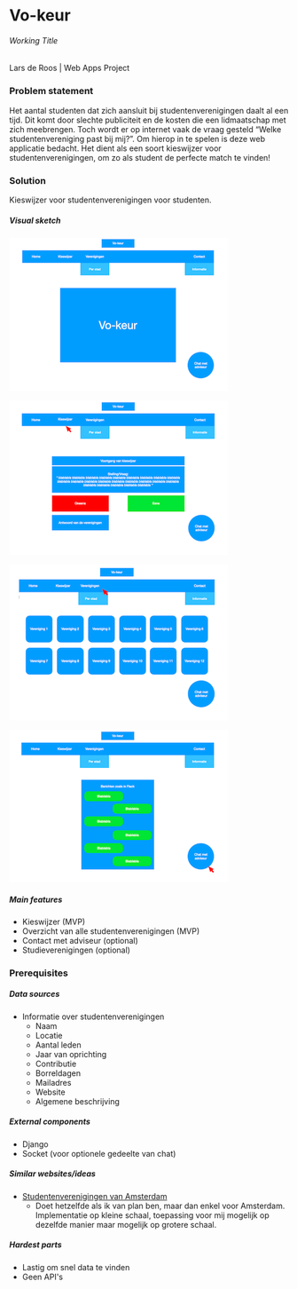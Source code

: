 # Vo-keur 
###### Working Title

Lars de Roos | Web Apps Project

### Problem statement
Het aantal studenten dat zich aansluit bij studentenverenigingen daalt al een tijd. Dit komt door slechte publiciteit en de kosten die een lidmaatschap met zich meebrengen. Toch wordt er op internet vaak de vraag gesteld “Welke studentenvereniging past bij mij?”. Om hierop in te spelen is deze web applicatie bedacht. Het dient als een soort kieswijzer voor studentenverenigingen, om zo als student de perfecte match te vinden! 

### Solution
Kieswijzer voor studentenverenigingen voor studenten.

##### Visual sketch
![](doc/af1.png)

![](doc/af2.png)

![](doc/af3.png)

![](doc/af4.png)


##### Main features
- Kieswijzer (MVP)
- Overzicht van alle studentenverenigingen (MVP)
- Contact met adviseur (optional)
- Studieverenigingen (optional)

### Prerequisites

##### Data sources
- Informatie over studentenverenigingen 
	- Naam
	- Locatie
	- Aantal leden
	- Jaar van oprichting
	- Contributie
	- Borreldagen
	- Mailadres
	- Website
	- Algemene beschrijving
##### External components
- Django
- Socket (voor optionele gedeelte van chat)

##### Similar websites/ideas
- [Studentenverenigingen van Amsterdam](http://www.lidwordeninamsterdam.nl)
	- Doet hetzelfde als ik van plan ben, maar dan enkel voor Amsterdam. Implementatie op kleine schaal, toepassing voor mij mogelijk op dezelfde manier maar mogelijk op grotere schaal.

##### Hardest parts	
- Lastig om snel data te vinden
- Geen API's 
